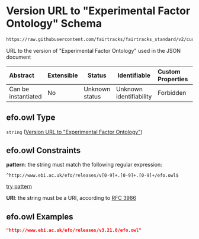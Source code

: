 # Version URL to "Experimental Factor Ontology" Schema

```txt
https://raw.githubusercontent.com/fairtracks/fairtracks_standard/v2/current/json/schema/fairtracks.schema.json#/properties/document/properties/ontology_versions/properties/http://www.ebi.ac.uk/efo/efo.owl
```

URL to the version of "Experimental Factor Ontology" used in the JSON document


| Abstract            | Extensible | Status         | Identifiable            | Custom Properties | Additional Properties | Access Restrictions | Defined In                                                                               |
| :------------------ | ---------- | -------------- | ----------------------- | :---------------- | --------------------- | ------------------- | ---------------------------------------------------------------------------------------- |
| Can be instantiated | No         | Unknown status | Unknown identifiability | Forbidden         | Allowed               | none                | [fairtracks.schema.json\*](../json/schema/fairtracks.schema.json "open original schema") |

## efo.owl Type

`string` ([Version URL to "Experimental Factor Ontology"](fairtracks-properties-document-info-properties-version-urls-to-ontologies-used-properties-version-url-to-experimental-factor-ontology.md))

## efo.owl Constraints

**pattern**: the string must match the following regular expression: 

```regexp
^http://www.ebi.ac.uk/efo/releases/v[0-9]+.[0-9]+.[0-9]+/efo.owl$
```

[try pattern](https://regexr.com/?expression=%5Ehttp%3A%2F%2Fwww.ebi.ac.uk%2Fefo%2Freleases%2Fv%5B0-9%5D%2B.%5B0-9%5D%2B.%5B0-9%5D%2B%2Fefo.owl%24 "try regular expression with regexr.com")

**URI**: the string must be a URI, according to [RFC 3986](https://tools.ietf.org/html/rfc4291 "check the specification")

## efo.owl Examples

```json
"http://www.ebi.ac.uk/efo/releases/v3.21.0/efo.owl"
```
